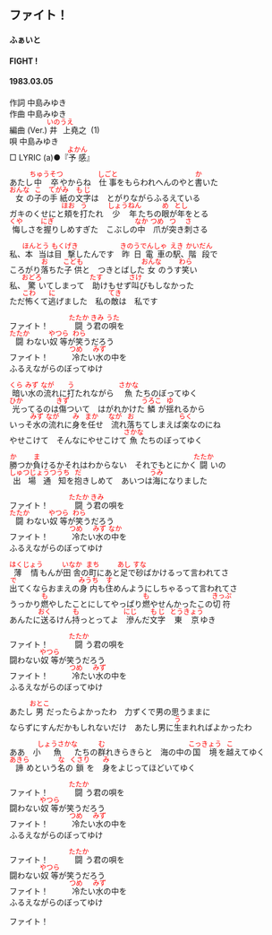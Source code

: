 <style type="text/css">
	ruby{
	    ruby-position: over;
	}
	ruby > rt{font-size: 12px;color:red;}
	p{font:16px;font-size: '楷体'}
</style>
## ファイト！
#### ふぁいと
#### FIGHT !
#### 1983.03.05


作詞      中島みゆき  
作曲      中島みゆき  
編曲 (Ver.)   <ruby><rb>井上</rb><rp>(</rp><rt>いのうえ</rt><rp>)</rp></ruby>堯之  (1)  
唄      中島みゆき  
□ LYRIC (a)●『<ruby><rb>予感</rb><rp>(</rp><rt>よかん</rt><rp>)</rp></ruby>』　　

あたし<ruby><rb>中卒</rb><rp>(</rp><rt>ちゅうそつ</rt><rp>)</rp></ruby>やからね　<ruby><rb>仕事</rb><rp>(</rp><rt>しごと</rt><rp>)</rp></ruby>をもらわれへんのやと<ruby><rb>書</rb><rp>(</rp><rt>か</rt><rp>)</rp></ruby>いた  
<ruby><rb>女</rb><rp>(</rp><rt>おんな</rt><rp>)</rp></ruby>の<ruby><rb>子</rb><rp>(</rp><rt>こ</rt><rp>)</rp></ruby>の<ruby><rb>手紙</rb><rp>(</rp><rt>てがみ</rt><rp>)</rp></ruby>の<ruby><rb>文字</rb><rp>(</rp><rt>もじ</rt><rp>)</rp></ruby>は　とがりながらふるえている  
ガキのくせにと<ruby><rb>頬</rb><rp>(</rp><rt>ほお</rt><rp>)</rp></ruby>を<ruby><rb>打</rb><rp>(</rp><rt>う</rt><rp>)</rp></ruby>たれ　<ruby><rb>少年</rb><rp>(</rp><rt>しょうねん</rt><rp>)</rp></ruby>たちの<ruby><rb>眼</rb><rp>(</rp><rt>め</rt><rp>)</rp></ruby>が<ruby><rb>年</rb><rp>(</rp><rt>とし</rt><rp>)</rp></ruby>をとる  
<ruby><rb>悔</rb><rp>(</rp><rt>くや</rt><rp>)</rp></ruby>しさを<ruby><rb>握</rb><rp>(</rp><rt>にぎ</rt><rp>)</rp></ruby>りしめすぎた　こぶしの<ruby><rb>中</rb><rp>(</rp><rt>なか</rt><rp>)</rp></ruby>　<ruby><rb>爪</rb><rp>(</rp><rt>つめ</rt><rp>)</rp></ruby>が<ruby><rb>突</rb><rp>(</rp><rt>つ</rt><rp>)</rp></ruby>き<ruby><rb>刺</rb><rp>(</rp><rt>さ</rt><rp>)</rp></ruby>さる  
  
私、<ruby><rb>本当</rb><rp>(</rp><rt>ほんとう</rt><rp>)</rp></ruby>は<ruby><rb>目撃</rb><rp>(</rp><rt>もくげき</rt><rp>)</rp></ruby>したんです　<ruby><rb>昨日電車</rb><rp>(</rp><rt>きのうでんしゃ</rt><rp>)</rp></ruby>の<ruby><rb>駅</rb><rp>(</rp><rt>えき</rt><rp>)</rp></ruby>、<ruby><rb>階段</rb><rp>(</rp><rt>かいだん</rt><rp>)</rp></ruby>で  
ころがり<ruby><rb>落</rb><rp>(</rp><rt>お</rt><rp>)</rp></ruby>ちた<ruby><rb>子供</rb><rp>(</rp><rt>こども</rt><rp>)</rp></ruby>と　つきとばした<ruby><rb>女</rb><rp>(</rp><rt>おんな</rt><rp>)</rp></ruby>のうす<ruby><rb>笑</rb><rp>(</rp><rt>わら</rt><rp>)</rp></ruby>い  
私、<ruby><rb>驚</rb><rp>(</rp><rt>おどろ</rt><rp>)</rp></ruby>いてしまって　<ruby><rb>助</rb><rp>(</rp><rt>たす</rt><rp>)</rp></ruby>けもせず<ruby><rb>叫</rb><rp>(</rp><rt>さけ</rt><rp>)</rp></ruby>びもしなかった  
ただ<ruby><rb>怖</rb><rp>(</rp><rt>こわ</rt><rp>)</rp></ruby>くて<ruby><rb>逃</rb><rp>(</rp><rt>に</rt><rp>)</rp></ruby>げました　私の<ruby><rb>敵</rb><rp>(</rp><rt>てき</rt><rp>)</rp></ruby>は　私です  
  
ファイト！　　　<ruby><rb>闘</rb><rp>(</rp><rt>たたか</rt><rp>)</rp></ruby>う<ruby><rb>君</rb><rp>(</rp><rt>きみ</rt><rp>)</rp></ruby>の<ruby><rb>唄</rb><rp>(</rp><rt>うた</rt><rp>)</rp></ruby>を  
<ruby><rb>闘</rb><rp>(</rp><rt>たたか</rt><rp>)</rp></ruby>わない<ruby><rb>奴等</rb><rp>(</rp><rt>やつら</rt><rp>)</rp></ruby>が<ruby><rb>笑</rb><rp>(</rp><rt>わら</rt><rp>)</rp></ruby>うだろう  
ファイト！　　　<ruby><rb>冷</rb><rp>(</rp><rt>つめ</rt><rp>)</rp></ruby>たい<ruby><rb>水</rb><rp>(</rp><rt>みず</rt><rp>)</rp></ruby>の中を  
ふるえながらのぼってゆけ  
  
<ruby><rb>暗</rb><rp>(</rp><rt>くら</rt><rp>)</rp></ruby>い<ruby><rb>水</rb><rp>(</rp><rt>みず</rt><rp>)</rp></ruby>の<ruby><rb>流</rb><rp>(</rp><rt>なが</rt><rp>)</rp></ruby>れに<ruby><rb>打</rb><rp>(</rp><rt>う</rt><rp>)</rp></ruby>たれながら　<ruby><rb>魚</rb><rp>(</rp><rt>さかな</rt><rp>)</rp></ruby>たちのぼってゆく  
<ruby><rb>光</rb><rp>(</rp><rt>ひか</rt><rp>)</rp></ruby>ってるのは<ruby><rb>傷</rb><rp>(</rp><rt>きず</rt><rp>)</rp></ruby>ついて　はがれかけた<ruby><rb>鱗</rb><rp>(</rp><rt>うろこ</rt><rp>)</rp></ruby>が<ruby><rb>揺</rb><rp>(</rp><rt>ゆ</rt><rp>)</rp></ruby>れるから  
いっそ<ruby><rb>水</rb><rp>(</rp><rt>みず</rt><rp>)</rp></ruby>の<ruby><rb>流</rb><rp>(</rp><rt>なが</rt><rp>)</rp></ruby>れに<ruby><rb>身</rb><rp>(</rp><rt>み</rt><rp>)</rp></ruby>を<ruby><rb>任</rb><rp>(</rp><rt>まか</rt><rp>)</rp></ruby>せ　<ruby><rb>流</rb><rp>(</rp><rt>なが</rt><rp>)</rp></ruby>れ<ruby><rb>落</rb><rp>(</rp><rt>お</rt><rp>)</rp></ruby>ちてしまえば<ruby><rb>楽</rb><rp>(</rp><rt>らく</rt><rp>)</rp></ruby>なのにね  
やせこけて　そんなにやせこけて<ruby><rb>魚</rb><rp>(</rp><rt>さかな</rt><rp>)</rp></ruby>たちのぼってゆく  
  
<ruby><rb>勝</rb><rp>(</rp><rt>か</rt><rp>)</rp></ruby>つか<ruby><rb>負</rb><rp>(</rp><rt>ま</rt><rp>)</rp></ruby>けるかそれはわからない　それでもとにかく<ruby><rb>闘</rb><rp>(</rp><rt>たたか</rt><rp>)</rp></ruby>いの  
<ruby><rb>出場通知</rb><rp>(</rp><rt>しゅつじょうつうち</rt><rp>)</rp></ruby>を<ruby><rb>抱</rb><rp>(</rp><rt>だ</rt><rp>)</rp></ruby>きしめて　あいつは<ruby><rb>海</rb><rp>(</rp><rt>うみ</rt><rp>)</rp></ruby>になりました  
  
ファイト！　　　<ruby><rb>闘</rb><rp>(</rp><rt>たたか</rt><rp>)</rp></ruby>う<ruby><rb>君</rb><rp>(</rp><rt>きみ</rt><rp>)</rp></ruby>の唄を  
<ruby><rb>闘</rb><rp>(</rp><rt>たたか</rt><rp>)</rp></ruby>わない<ruby><rb>奴等</rb><rp>(</rp><rt>やつら</rt><rp>)</rp></ruby>が<ruby><rb>笑</rb><rp>(</rp><rt>わら</rt><rp>)</rp></ruby>うだろう  
ファイト！　　　<ruby><rb>冷</rb><rp>(</rp><rt>つめ</rt><rp>)</rp></ruby>たい<ruby><rb>水</rb><rp>(</rp><rt>みず</rt><rp>)</rp></ruby>の<ruby><rb>中</rb><rp>(</rp><rt>なか</rt><rp>)</rp></ruby>を  
ふるえながらのぼってゆけ  
  
<ruby><rb>薄情</rb><rp>(</rp><rt>はくじょう</rt><rp>)</rp></ruby>もんが<ruby><rb>田舎</rb><rp>(</rp><rt>いなか</rt><rp>)</rp></ruby>の<ruby><rb>町</rb><rp>(</rp><rt>まち</rt><rp>)</rp></ruby>にあと<ruby><rb>足</rb><rp>(</rp><rt>あし</rt><rp>)</rp></ruby>で<ruby><rb>砂</rb><rp>(</rp><rt>すな</rt><rp>)</rp></ruby>ばかけるって言われてさ  
<ruby><rb>出</rb><rp>(</rp><rt>で</rt><rp>)</rp></ruby>てくならおまえの<ruby><rb>身内</rb><rp>(</rp><rt>みうち</rt><rp>)</rp></ruby>も<ruby><rb>住</rb><rp>(</rp><rt>す</rt><rp>)</rp></ruby>めんようにしちゃるって言われてさ  
うっかり<ruby><rb>燃</rb><rp>(</rp><rt>も</rt><rp>)</rp></ruby>やしたことにしてやっぱり<ruby><rb>燃</rb><rp>(</rp><rt>も</rt><rp>)</rp></ruby>やせんかったこの<ruby><rb>切符</rb><rp>(</rp><rt>きっぷ</rt><rp>)</rp></ruby>  
あんたに<ruby><rb>送</rb><rp>(</rp><rt>おく</rt><rp>)</rp></ruby>るけん<ruby><rb>持</rb><rp>(</rp><rt>も</rt><rp>)</rp></ruby>っとってよ　<ruby><rb>滲</rb><rp>(</rp><rt>にじ</rt><rp>)</rp></ruby>んだ<ruby><rb>文字</rb><rp>(</rp><rt>もじ</rt><rp>)</rp></ruby>　<ruby><rb>東京</rb><rp>(</rp><rt>とうきょう</rt><rp>)</rp></ruby>ゆき  
  
ファイト！　　　<ruby><rb>闘</rb><rp>(</rp><rt>たたか</rt><rp>)</rp></ruby>う君の唄を  
闘わない<ruby><rb>奴等</rb><rp>(</rp><rt>やつら</rt><rp>)</rp></ruby>が笑うだろう  
ファイト！　　　<ruby><rb>冷</rb><rp>(</rp><rt>つめ</rt><rp>)</rp></ruby>たい<ruby><rb>水</rb><rp>(</rp><rt>みず</rt><rp>)</rp></ruby>の中を  
ふるえながらのぼってゆけ  
  
あたし<ruby><rb>男</rb><rp>(</rp><rt>おとこ</rt><rp>)</rp></ruby>だったらよかったわ　力ずくで男の思うままに  
ならずにすんだかもしれないだけ　あたし男に<ruby><rb>生</rb><rp>(</rp><rt>う</rt><rp>)</rp></ruby>まれればよかったわ  
  
ああ　小<ruby><rb>魚</rb><rp>(</rp><rt>しょうさかな</rt><rp>)</rp></ruby>たちの<ruby><rb>群</rb><rp>(</rp><rt>む</rt><rp>)</rp></ruby>れきらきらと　海の中の<ruby><rb>国境</rb><rp>(</rp><rt>こっきょう</rt><rp>)</rp></ruby>を<ruby><rb>越</rb><rp>(</rp><rt>こ</rt><rp>)</rp></ruby>えてゆく  
<ruby><rb>諦</rb><rp>(</rp><rt>あきら</rt><rp>)</rp></ruby>めという<ruby><rb>名</rb><rp>(</rp><rt>な</rt><rp>)</rp></ruby>の<ruby><rb>鎖</rb><rp>(</rp><rt>くさり</rt><rp>)</rp></ruby>を　<ruby><rb>身</rb><rp>(</rp><rt>み</rt><rp>)</rp></ruby>をよじってほどいてゆく  
  
ファイト！　　　<ruby><rb>闘</rb><rp>(</rp><rt>たたか</rt><rp>)</rp></ruby>う君の唄を  
闘わない<ruby><rb>奴等</rb><rp>(</rp><rt>やつら</rt><rp>)</rp></ruby>が笑うだろう  
ファイト！　　　<ruby><rb>冷</rb><rp>(</rp><rt>つめ</rt><rp>)</rp></ruby>たい<ruby><rb>水</rb><rp>(</rp><rt>みず</rt><rp>)</rp></ruby>の中を  
ふるえながらのぼってゆけ  
  
ファイト！　　　<ruby><rb>闘</rb><rp>(</rp><rt>たたか</rt><rp>)</rp></ruby>う君の唄を  
闘わない<ruby><rb>奴等</rb><rp>(</rp><rt>やつら</rt><rp>)</rp></ruby>が笑うだろう  
ファイト！　　　<ruby><rb>冷</rb><rp>(</rp><rt>つめ</rt><rp>)</rp></ruby>たい<ruby><rb>水</rb><rp>(</rp><rt>みず</rt><rp>)</rp></ruby>の中を  
ふるえながらのぼってゆけ  
  
ファイト！  